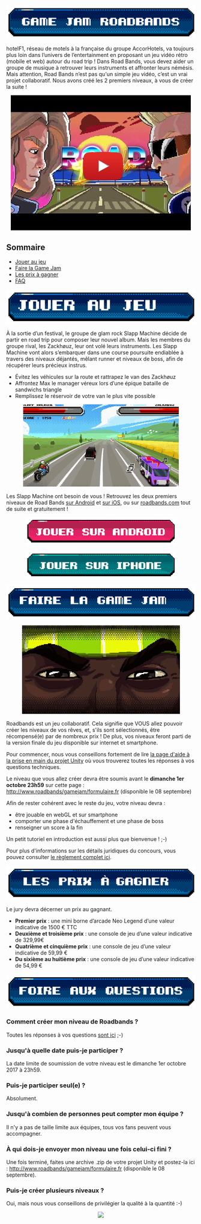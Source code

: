 <p align="center">
    <img src="images/titre.png">
</p>

hotelF1, réseau de motels à la française du groupe AccorHotels, va toujours plus loin dans l’univers de l’entertainment en proposant un jeu vidéo rétro (mobile et web) autour du road trip ! Dans Road Bands, vous devez aider un groupe de musique à retrouver leurs instruments et affronter leurs némésis. Mais attention, Road Bands n’est pas qu'un simple jeu vidéo, c’est un vrai projet collaboratif. Nous avons créé les 2 premiers niveaux, à vous de créer la suite !

<p align="center">
    <a target="_blank" href="http://www.youtube.com/watch?feature=player_embedded&v=35mA3UNQ-yk"><img src="images/youtube.jpg" alt="Video Road Bands"/></a>
</p>

## Sommaire

- [Jouer au jeu](#jouer-au-jeu)
- [Faire la Game Jam](#faire-la-game-jam)
- [Les prix à gagner](#les-prix)
- [FAQ](#faq)

<p align="center">
    <a name="jouer-au-jeu">
        <img src="images/titre1.png">
    </a>
</p>

À la sortie d’un festival, le groupe de glam rock Slapp Machine décide de partir en road trip pour composer leur nouvel album. Mais les membres du groupe rival, les Zackhøuz, leur ont volé leurs instruments. Les Slapp Machine vont alors s’embarquer dans une course poursuite endiablée à travers des niveaux déjantés, mêlant runner et niveaux de boss, afin de récupérer leurs précieux instrus.

* Évitez les véhicules sur la route et rattrapez le van des Zackhøuz
* Affrontez Max le manager véreux lors d’une épique bataille de sandwichs triangle
* Remplissez le réservoir de votre van le plus vite possible

<p align="center">
    <img src="images/gameplay.gif">
</p>

Les Slapp Machine ont besoin de vous ! Retrouvez les deux premiers niveaux de Road Bands [sur Android](https://play.google.com/store/apps/details?id=fr.hf1.roadband) et [sur iOS](https://itunes.apple.com/app/id1256521725), ou sur [roadbands.com](http://www.roadbands.com) tout de suite et gratuitement !

<p align="center">
    <a target="_blank" href="https://play.google.com/store/apps/details?id=fr.hf1.roadband"><img src="images/android.png" alt="Android"/></a>
</p>

<p align="center">
    <a target="_blank" href="https://itunes.apple.com/app/id1256521725"><img src="images/iphone.png" alt="iPhone"/></a>
</p>

<p align="center">
    <a name="faire-la-game-jam">
        <img src="images/titre2.png">
    </a>
</p>

<p align="center">
    <img src="images/intro.gif">
</p>

Roadbands est un jeu collaboratif. Cela signifie que VOUS allez pouvoir créer les niveaux de vos rêves, et, s'ils sont sélectionnés, être récompensé(e) par de nombreux prix ! De plus, vos niveaux feront parti de la version finale du jeu disponible sur internet et smartphone.

Pour commencer, nous vous conseillons fortement de lire [la page d'aide à la prise en main du projet Unity](https://github.com/ROADBANDS/GAMEJAM/blob/master/Tuto.md) où vous trouverez toutes les réponses à vos questions techniques.

Le niveau que vous allez créer devra être soumis avant le **dimanche 1er octobre 23h59** sur cette page : http://www.roadbands/gamejam/formulaire.fr (disponible le 08 septembre)

Afin de rester cohérent avec le reste du jeu, votre niveau devra :
- être jouable en webGL et sur smartphone
- comporter une phase d'échauffement et une phase de boss
- renseigner un score à la fin

Un petit tutoriel en introduction est aussi plus que bienvenue ! ;-)

Pour plus d'informations sur les détails juridiques du concours, vous pouvez consulter [le règlement complet ici](https://github.com/ROADBANDS/GAMEJAM/blob/master/reglement-de-concours.pdf).

<a name="les-prix"></a>
<p align="center">
    <img src="images/titre3.png">
</p>

Le jury devra décerner un prix au gagnant.

- **Premier prix** : une mini borne d’arcade Neo Legend d’une valeur indicative de 1500 € TTC
- **Deuxième et troisième prix** : une console de jeu d’une valeur indicative de 329,99€
- **Quatrième et cinquième prix** : une console de jeu d’une valeur indicative de 59,99 €
- **Du sixième au huitième prix** : une console de jeu d’une valeur indicative de 54,99 €

<a name="faq"></a>
<p align="center">
    <img src="images/titre4.png">
</p>

### Comment créer mon niveau de Roadbands ?
Toutes les réponses à vos questions [sont ici](https://github.com/ROADBANDS/GAMEJAM/blob/master/Tuto.md) ;-)

### Jusqu'à quelle date puis-je participer ?
La date limite de soumission de votre niveau est le dimanche 1er octobre 2017 à 23h59.

### Puis-je participer seul(e) ?
Absolument. 

### Jusqu'à combien de personnes peut compter mon équipe ?
Il n'y a pas de taille limite aux équipes, tous vos fans peuvent vous accompagner.

### À qui dois-je envoyer mon niveau une fois celui-ci fini ?
Une fois terminé, faites une archive .zip de votre projet Unity et postez-la ici :
http://www.roadbands/gamejam/formulaire.fr (disponible le 08 septembre). 

### Puis-je créer plusieurs niveaux ?
Oui, mais nous vous conseillons de privilégier la qualité à la quantité :-)



<p align="center">
    <img src="https://user-images.githubusercontent.com/29977168/28116277-c23a7cce-6708-11e7-927c-5a6bd911da85.png"
         style="width: 200; height:auto;"
    >
</p>